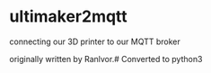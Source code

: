 # ultimaker2mqtt
connecting our 3D printer to our MQTT broker

originally written by Ranlvor.#
Converted to python3
